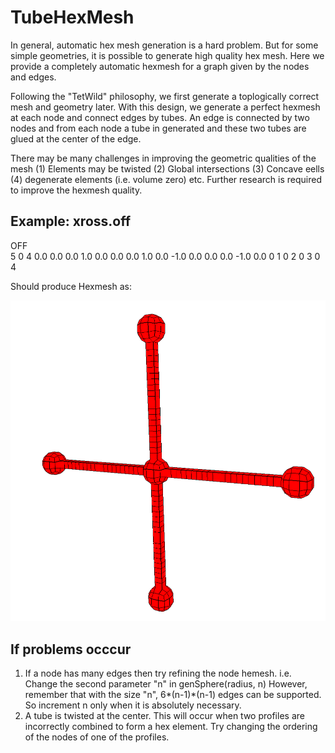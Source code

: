 # TubeHexMesh

In general, automatic hex mesh generation is a hard problem. But for some simple
geometries, it is possible to generate high quality hex mesh. Here we provide
a completely automatic hexmesh for a graph given by the nodes and edges.

Following the "TetWild" philosophy, we first generate a toplogically correct mesh
and geometry later. With this design, we generate a perfect hexmesh at each 
node and connect edges by tubes. An edge is connected by two nodes and from each
node a tube in generated and these two tubes are glued at the center of the
edge.

There may be many challenges in improving the geometric qualities of the mesh
(1) Elements may be twisted (2) Global intersections (3) Concave eells (4)
degenerate elements (i.e. volume zero) etc.  Further research is required to improve
the hexmesh quality.


## Example: xross.off

OFF  
5 0 4 
0.0 0.0 0.0
1.0 0.0 0.0
0.0 1.0 0.0
-1.0 0.0 0.0
0.0 -1.0 0.0
0 1
0 2
0 3
0 4

Should produce Hexmesh as:

![alt text](./example.png "Title")


## If problems occcur

1.   If a node has many edges then try refining the node hemesh. i.e. Change the second parameter "n" in genSphere(radius, n)
     However, remember that with the size "n", 6*(n-1)*(n-1) edges can be supported. So increment n only when it is 
     absolutely necessary.
2.   A tube is twisted at the center. This will occur when two profiles are incorrectly combined to form a hex element.
     Try changing the ordering of the nodes of one of the profiles.



